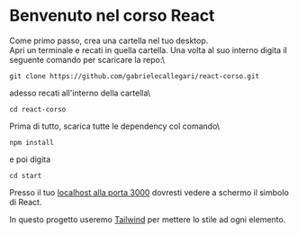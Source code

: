# Benvenuto nel corso React

Come primo passo, crea una cartella nel tuo desktop.\
Apri un terminale e recati in quella cartella. Una volta al suo interno digita il seguente comando per scaricare la repo:\

```
git clone https://github.com/gabrielecallegari/react-corso.git
```

adesso recati all'interno della cartella\

```
cd react-corso
```

Prima di tutto, scarica tutte le dependency col comando\

```
npm install
```

e poi digita 

```
cd start
```



Presso il tuo [localhost alla porta 3000](http://localhost:3000/) dovresti vedere a schermo il simbolo di React.

In questo progetto useremo [Tailwind](https://tailwindcss.com/docs/utility-first) per mettere lo stile ad ogni elemento. 
